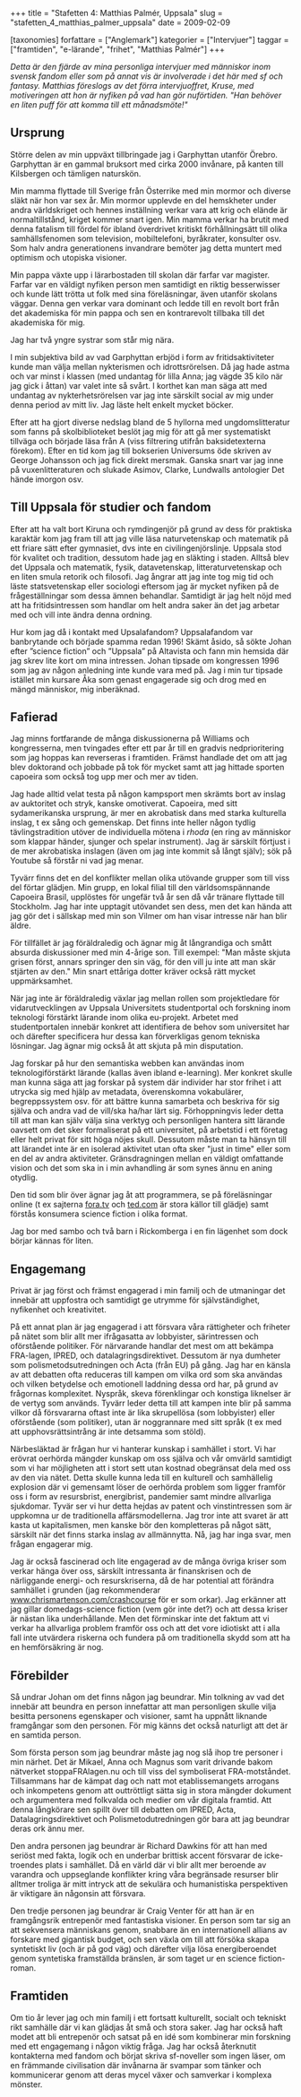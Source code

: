+++
title = "Stafetten 4: Matthias Palmér, Uppsala"
slug = "stafetten_4_matthias_palmer_uppsala"
date = 2009-02-09

[taxonomies]
forfattare = ["Anglemark"]
kategorier = ["Intervjuer"]
taggar = ["framtiden", "e-lärande", "frihet", "Matthias Palmér"]
+++

<em>Detta är den fjärde av mina personliga intervjuer med människor inom svensk fandom eller som på annat vis är involverade i det här med sf och fantasy. Matthias föreslogs av det förra intervjuoffret, Kruse, med motiveringen att hon är nyfiken på vad han gör nuförtiden. "Han behöver en liten puff för att komma till ett månadsmöte!"</em>

<!-- more -->

<h2>Ursprung</h2>
Större delen av min uppväxt tillbringade jag i Garphyttan utanför Örebro. Garphyttan är en gammal bruksort med cirka 2000 invånare, på kanten till Kilsbergen och tämligen naturskön.

Min mamma flyttade till Sverige från Österrike med min mormor och diverse släkt när hon var sex år. Min mormor upplevde en del hemskheter under andra världskriget och hennes inställning verkar vara att krig och elände är normaltillstånd, kriget kommer snart igen. Min mamma verkar ha brutit med denna fatalism till fördel för ibland överdrivet kritiskt förhållningsätt till olika samhällsfenomen som television, mobiltelefoni, byråkrater, konsulter osv. Som halv andra generationens invandrare bemöter jag detta muntert med optimism och utopiska visioner.

Min pappa växte upp i lärarbostaden till skolan där farfar var magister. Farfar var en väldigt nyfiken person men samtidigt en riktig besserwisser och kunde lätt trötta ut folk med sina föreläsningar, även utanför skolans väggar. Denna gen verkar vara dominant och ledde till en revolt bort från det akademiska för min pappa och sen en kontrarevolt tillbaka till det akademiska för mig.

Jag har två yngre systrar som står mig nära.

I min subjektiva bild av vad Garphyttan erbjöd i form av fritidsaktiviteter kunde man välja mellan nykterismen och idrottsrörelsen. Då jag hade astma och var minst i klassen (med undantag för lilla Anna; jag vägde 35 kilo när jag gick i åttan) var valet inte så svårt. I korthet kan man säga att med undantag av nykterhetsrörelsen var jag inte särskilt social av mig under denna period av mitt liv. Jag läste helt enkelt mycket böcker.

Efter att ha gjort diverse nedslag bland de 5 hyllorna med ungdomslitteratur som fanns på skolbiblioteket beslöt jag mig för att gå mer systematiskt tillväga och började läsa från A (viss filtrering utifrån baksidetexterna förekom). Efter en tid kom jag till bokserien Universums öde skriven av George Johansson och jag fick direkt mersmak. Ganska snart var jag inne på vuxenlitteraturen och slukade Asimov, Clarke, Lundwalls antologier Det hände imorgon osv.
<h2>Till Uppsala för studier och fandom</h2>
Efter att ha valt bort Kiruna och rymdingenjör på grund av dess för praktiska karaktär kom jag fram till att jag ville läsa naturvetenskap och matematik på ett friare sätt efter gymnasiet, dvs inte en civilingenjörslinje. Uppsala stod för kvalitet och tradition, dessutom hade jag en släkting i staden. Alltså blev det Uppsala och matematik, fysik, datavetenskap, litteraturvetenskap och en liten smula retorik och filosofi. Jag ångrar att jag inte tog mig tid och läste statsvetenskap eller sociologi eftersom jag är mycket nyfiken på de frågeställningar som dessa ämnen behandlar. Samtidigt är jag helt nöjd med att ha fritidsintressen som handlar om helt andra saker än det jag arbetar med och vill inte ändra denna ordning.

Hur kom jag då i kontakt med Upsalafandom? Uppsalafandom var banbrytande och började spamma redan 1996! Skämt åsido, så sökte Johan efter ”science fiction” och ”Uppsala” på Altavista och fann min hemsida där jag skrev lite kort om mina intressen. Johan tipsade om kongressen 1996 som jag av någon anledning inte kunde vara med på. Jag i min tur tipsade istället min kursare Åka som genast engagerade sig och drog med en mängd människor, mig inberäknad.
<h2>Fafierad</h2>
Jag minns fortfarande de många diskussionerna på Williams och kongresserna, men tvingades efter ett par år till en gradvis nedprioritering som jag hoppas kan reverseras i framtiden. Främst handlade det om att jag blev doktorand och jobbade på tok för mycket samt att jag hittade sporten capoeira som också tog upp mer och mer av tiden.

Jag hade alltid velat testa på någon kampsport men skrämts bort av inslag av auktoritet och stryk, kanske omotiverat. Capoeira, med sitt sydamerikanska ursprung, är mer en akrobatisk dans med starka kulturella inslag, t ex sång och gemenskap. Det finns inte heller någon tydlig tävlingstradition utöver de individuella mötena i <em>rhoda</em> (en ring av människor som klappar händer, sjunger och spelar instrument). Jag är särskilt förtjust i de mer akrobatiska inslagen (även om jag inte kommit så långt själv); sök på Youtube så förstår ni vad jag menar.

Tyvärr finns det en del konflikter mellan olika utövande grupper som till viss del förtar glädjen. Min grupp, en lokal filial till den världsomspännande Capoeira Brasil, upplöstes för ungefär två år sen då vår tränare flyttade till Stockholm. Jag har inte upptagit utövandet sen dess, men det kan hända att jag gör det i sällskap med min son Vilmer om han visar intresse när han blir äldre.

För tillfället är jag föräldraledig och ägnar mig åt långrandiga och smått absurda diskussioner med min 4-årige son. Till exempel: "Man måste skjuta grisen först, annars springer den sin väg, för den vill ju inte att man skär stjärten av den." Min snart ettåriga dotter kräver också rätt mycket uppmärksamhet.

När jag inte är föräldraledig växlar jag mellan rollen som projektledare för vidarutvecklingen av Uppsala Universitets studentportal och forskning inom teknologi förstärkt lärande inom olika eu-projekt. Arbetet med studentportalen innebär konkret att identifiera de behov som universitet har och därefter specificera hur dessa kan förverkligas genom tekniska lösningar. Jag ägnar mig också åt att skjuta på min disputation.

Jag forskar på hur den semantiska webben kan användas inom teknologiförstärkt lärande (kallas även ibland e-learning). Mer konkret skulle man kunna säga att jag forskar på system där individer har stor frihet i att utrycka sig med hjälp av metadata, överenskomna vokabulärer, begreppssystem osv. för att bättre kunna samarbeta och beskriva för sig själva och andra vad de vill/ska ha/har lärt sig. Förhoppningvis leder detta till att man kan själv välja sina verktyg och personligen hantera sitt lärande oavsett om det sker formaliserat på ett universitet, på arbetstid i ett företag eller helt privat för sitt höga nöjes skull. Dessutom måste man ta hänsyn till att lärandet inte är en isolerad aktivitet utan ofta sker "just in time" eller som en del av andra aktiviteter. Gränsdragningen mellan en väldigt omfattande vision och det som ska in i min avhandling är som synes ännu en aning otydlig.

Den tid som blir över ägnar jag åt att programmera, se på föreläsningar online (t ex sajterna <a href="http://fora.tv">fora.tv</a> och <a href="http://ted.com">ted.com</a> är stora källor till glädje) samt förstås konsumera science fiction i olika format.

Jag bor med sambo och två barn i Rickomberga i en fin lägenhet som dock börjar kännas för liten.
<h2>Engagemang</h2>
Privat är jag först och främst engagerad i min familj och de utmaningar det innebär att uppfostra och samtidigt ge utrymme för självständighet, nyfikenhet och kreativitet.

På ett annat plan är jag engagerad i att försvara våra rättigheter och friheter på nätet som blir allt mer ifrågasatta av lobbyister, särintressen och oförstående politiker. För närvarande handlar det mest om att bekämpa FRA-lagen, IPRED, och datalagringsdirektivet. Dessutom är nya dumheter som polismetodsutredningen och Acta (från EU) på gång. Jag har en känsla av att debatten ofta reduceras till kampen om vilka ord som ska användas och vilken betydelse och emotionell laddning dessa ord har, på grund av frågornas komplexitet. Nyspråk, skeva förenklingar och konstiga liknelser är de vertyg som används. Tyvärr leder detta till att kampen inte blir på samma vilkor då försvararna oftast inte är lika skrupellösa (som lobbyister) eller oförstående (som politiker), utan är noggrannare med sitt språk (t ex med att upphovsrättsintrång är inte detsamma som stöld).

Närbesläktad är frågan hur vi hanterar kunskap i samhället i stort. Vi har erövrat oerhörda mängder kunskap om oss själva och vår omvärld samtidigt som vi har möjligheten att i stort sett utan kostnad obegränsat dela med oss av den via nätet. Detta skulle kunna leda till en kulturell och samhällelig explosion där vi gemensamt löser de oerhörda problem som ligger framför oss i form av resursbrist, energibrist, pandemier samt mindre allvarliga sjukdomar. Tyvär ser vi hur detta hejdas av patent och vinstintressen som är uppkomna ur de traditionella affärsmodellerna. Jag tror inte att svaret är att kasta ut kapitalismen, men kanske bör den kompletteras på något sätt, särskilt när det finns starka inslag av allmännytta. Nå, jag har inga svar, men frågan engagerar mig.

Jag är också fascinerad och lite engagerad av de många övriga kriser som verkar hänga över oss, särskilt intressanta är finanskrisen och de närliggande energi- och resurskriserna, då de har potential att förändra samhället i grunden (jag rekommenderar <a href="http://www.chrismartenson.com/crashcourse">www.chrismartenson.com/crashcourse</a> för er som orkar). Jag erkänner att jag gillar domedags-science fiction (vem gör inte det?) och att dessa kriser är nästan lika underhållande. Men det förminskar inte det faktum att vi verkar ha allvarliga problem framför oss och att det vore idiotiskt att i alla fall inte utvärdera riskerna och fundera på om traditionella skydd som att ha en hemförsäkring är nog.
<h2>Förebilder</h2>
Så undrar Johan om det finns någon jag beundrar. Min tolkning av vad det innebär att beundra en person innefattar att man personligen skulle vilja besitta personens egenskaper och visioner, samt ha uppnått liknande framgångar som den personen. För mig känns det också naturligt att det är en samtida person.

Som första person som jag beundrar måste jag nog slå ihop tre personer i min närhet. Det är Mikael, Anna och Magnus som varit drivande bakom nätverket stoppaFRAlagen.nu och till viss del symboliserat FRA-motståndet. Tillsammans har de kämpat dag och natt mot etablissemangets arrogans och inkompetens genom att outtröttligt sätta sig in stora mängder dokument och argumentera med folkvalda och medier om vår digitala framtid. Att denna långkörare sen spillt över till debatten om IPRED, Acta, Datalagringsdirektivet och Polismetodutredningen gör bara att jag beundrar deras ork ännu mer.

Den andra personen jag beundrar är Richard Dawkins för att han med seriöst med fakta, logik och en underbar brittisk accent försvarar de icke-troendes plats i samhället. Då en värld där vi blir allt mer beroende av varandra och uppseglande konflikter kring våra begränsade resurser blir alltmer troliga är mitt intryck att de sekulära och humanistiska perspektiven är viktigare än någonsin att försvara.

Den tredje personen jag beundrar är Craig Venter för att han är en framgångsrik entrepenör med fantastiska visioner. En person som tar sig an att sekvensera människans genom, snabbare än en internationell allians av forskare med gigantisk budget, och sen växla om till att försöka skapa syntetiskt liv (och är på god väg) och därefter vilja lösa energiberoendet genom syntetiska framställda bränslen, är som taget ur en science fiction-roman.
<h2>Framtiden</h2>
Om tio år lever jag och min familj i ett fortsatt kulturellt, socialt och tekniskt rikt samhälle där vi kan glädjas åt små och stora saker. Jag har också haft modet att bli entrepenör och satsat på en idé som kombinerar min forskning med ett engagemang i någon viktig fråga. Jag har också återknutit kontakterna med fandom och börjat skriva sf-noveller som ingen läser, om en främmande civilisation där invånarna är svampar som tänker och kommunicerar genom att deras mycel växer och samverkar i komplexa mönster.
